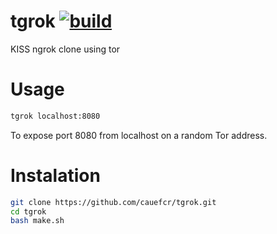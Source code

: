 # tgrok [![build](https://github.com/cauefcr/tgrok/actions/workflows/go.yml/badge.svg)](https://github.com/cauefcr/tgrok/actions/workflows/go.yml)
KISS ngrok clone using tor

# Usage

```sh
tgrok localhost:8080
```

To expose port 8080 from localhost on a random Tor address.

# Instalation

```sh
git clone https://github.com/cauefcr/tgrok.git
cd tgrok
bash make.sh
```
